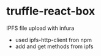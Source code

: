 # truffle-react-box

IPFS file upload with infura
- used ipfs-http-client fron npm
- add and get methods from ipfs 
